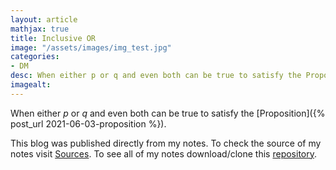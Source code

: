 ```yaml
---
layout: article
mathjax: true
title: Inclusive OR
image: "/assets/images/img_test.jpg"
categories:
- DM
desc: When either p or q and even both can be true to satisfy the Proposition. 
imagealt: 
---
```


When either *p* or *q* and even both can be true to satisfy the [Proposition]({% post_url 2021-06-03-proposition %}).

This blog was published directly from my notes.
To check the source of my notes visit [Sources](sources.html).
To see all of my notes download/clone this [repository](https://github.com/bovem/CS).